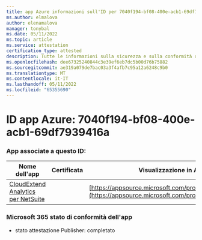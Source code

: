 ```yaml
---
title: app Azure informazioni sull'ID per 7040f194-bf08-400e-acb1-69df7939416a
ms.author: elmalova
author: elenamalova
manager: tonybal
ms.date: 05/11/2022
ms.topic: article
ms.service: attestation
certification_type: attested
description: Tutte le informazioni sulla sicurezza e sulla conformità disponibili per 7040f194-bf08-400e-acb1-69df7939416a.
ms.openlocfilehash: dee67325240844c3e39ef6eb7dc5b00d76b75882
ms.sourcegitcommit: ae319a079de7bac03a3f4afb7c95a12a6248c9b0
ms.translationtype: MT
ms.contentlocale: it-IT
ms.lasthandoff: 05/11/2022
ms.locfileid: "65355690"
---
```

# <a name="azure-app-id-7040f194-bf08-400e-acb1-69df7939416a"></a>ID app Azure: 7040f194-bf08-400e-acb1-69df7939416a


### <a name="apps-associated-with-this-id"></a>App associate a questo ID:
| **Nome dell'app** | **Certificata** | **Visualizzazione in AppSource** |
|--------------|---------------|-----------------------|
| [CloudExtend Analytics per NetSuite](../forward/WA200002784.md) |  | [https://appsource.microsoft.com/product/office/WA200002784](https://appsource.microsoft.com/product/office/WA200002784) |

### <a name="microsoft-365-app-compliance-status"></a>Microsoft 365 stato di conformità dell'app
- stato attestazione Publisher: completato
